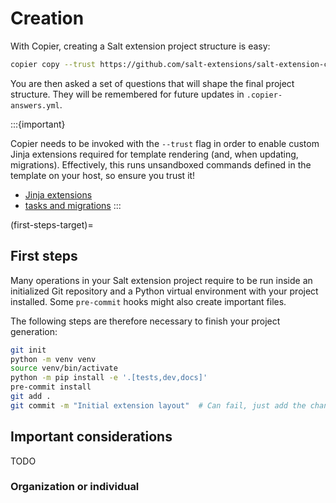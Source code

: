 # Creation

With Copier, creating a Salt extension project structure is easy:

```bash
copier copy --trust https://github.com/salt-extensions/salt-extension-copier my-awesome-new-saltext
```

You are then asked a set of questions that will shape the final project structure.
They will be remembered for future updates in `.copier-answers.yml`.

:::{important}

Copier needs to be invoked with the `--trust` flag in order to enable
custom Jinja extensions required for template rendering (and, when updating, migrations).
Effectively, this runs unsandboxed commands defined in the template on your host,
so ensure you trust it!

* [Jinja extensions][jinja-exts]
* [tasks and migrations][tasks-migrations]
:::

(first-steps-target)=
## First steps

Many operations in your Salt extension project require to be run inside an initialized Git repository
and a Python virtual environment with your project installed. Some `pre-commit` hooks might also
create important files.

The following steps are therefore necessary to finish your project generation:

```bash
git init
python -m venv venv
source venv/bin/activate
python -m pip install -e '.[tests,dev,docs]'
pre-commit install
git add .
git commit -m "Initial extension layout"  # Can fail, just add the changes and repeat
```

## Important considerations
TODO

### Organization or individual

[jinja-exts]: https://github.com/salt-extensions/salt-extension-copier/blob/main/jinja_extensions/saltext.py
[tasks-migrations]: https://github.com/salt-extensions/salt-extension-copier/blob/main/copier.yml
